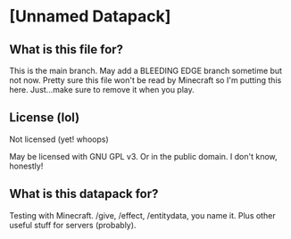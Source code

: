 # [Unnamed Datapack]

## What is this file for?
This is the main branch. May add a BLEEDING EDGE branch sometime but not now.
Pretty sure this file won't be read by Minecraft so I'm putting this here. Just...make sure to remove it when you play.

## License (lol)
Not licensed (yet! whoops)

May be licensed with GNU GPL v3. Or in the public domain. I don't know, honestly!

## What is this datapack for?
Testing with Minecraft. /give, /effect, /entitydata, you name it. Plus other useful stuff for servers (probably).
